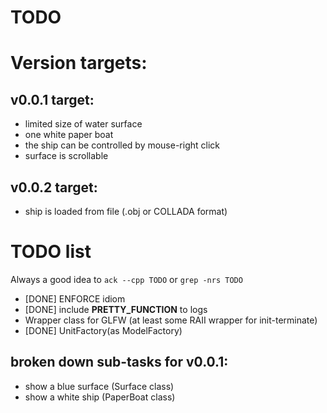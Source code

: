 TODO
====

Version targets:
================

## v0.0.1 target:
  - limited size of water surface
  - one white paper boat
  - the ship can be controlled by mouse-right click
  - surface is scrollable

## v0.0.2 target:
  - ship is loaded from file (.obj or COLLADA format)


TODO list
=========

Always a good idea to ``ack --cpp TODO`` or ``grep -nrs TODO``

 * [DONE] ENFORCE idiom
 * [DONE] include __PRETTY_FUNCTION__ to logs
 * Wrapper class for GLFW (at least some RAII wrapper for init-terminate)
 * [DONE] UnitFactory(as ModelFactory)

## broken down sub-tasks for v0.0.1:

  * show a blue surface (Surface class)
  * show a white ship (PaperBoat class)

